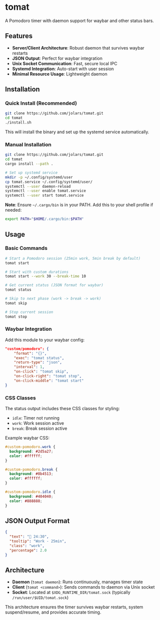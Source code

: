 # tomat

A Pomodoro timer with daemon support for waybar and other status bars.

## Features

- **Server/Client Architecture**: Robust daemon that survives waybar restarts
- **JSON Output**: Perfect for waybar integration
- **Unix Socket Communication**: Fast, secure local IPC
- **Systemd Integration**: Auto-start with user session
- **Minimal Resource Usage**: Lightweight daemon

## Installation

### Quick Install (Recommended)

```bash
git clone https://github.com/jolars/tomat.git
cd tomat
./install.sh
```

This will install the binary and set up the systemd service automatically.

### Manual Installation

```bash
git clone https://github.com/jolars/tomat.git
cd tomat
cargo install --path .

# Set up systemd service
mkdir -p ~/.config/systemd/user
cp tomat.service ~/.config/systemd/user/
systemctl --user daemon-reload
systemctl --user enable tomat.service
systemctl --user start tomat.service
```

**Note**: Ensure `~/.cargo/bin` is in your PATH. Add this to your shell profile if needed:
```bash
export PATH="$HOME/.cargo/bin:$PATH"
```

## Usage

### Basic Commands

```bash
# Start a Pomodoro session (25min work, 5min break by default)
tomat start

# Start with custom durations
tomat start --work 30 --break-time 10

# Get current status (JSON format for waybar)
tomat status

# Skip to next phase (work -> break -> work)
tomat skip

# Stop current session
tomat stop
```

### Waybar Integration

Add this module to your waybar config:

```json
"custom/pomodoro": {
    "format": "{}",
    "exec": "tomat status",
    "return-type": "json",
    "interval": 1,
    "on-click": "tomat skip",
    "on-click-right": "tomat stop",
    "on-click-middle": "tomat start"
}
```

### CSS Classes

The status output includes these CSS classes for styling:

- `idle`: Timer not running
- `work`: Work session active
- `break`: Break session active

Example waybar CSS:

```css
#custom-pomodoro.work {
  background: #2d5a27;
  color: #ffffff;
}

#custom-pomodoro.break {
  background: #8b4513;
  color: #ffffff;
}

#custom-pomodoro.idle {
  background: #404040;
  color: #888888;
}
```

## JSON Output Format

```json
{
  "text": "🍅 24:30",
  "tooltip": "Work - 25min",
  "class": "work",
  "percentage": 2.0
}
```

## Architecture

- **Daemon** (`tomat daemon`): Runs continuously, manages timer state
- **Client** (`tomat <command>`): Sends commands to daemon via Unix socket
- **Socket**: Located at `$XDG_RUNTIME_DIR/tomat.sock` (typically `/run/user/$UID/tomat.sock`)

This architecture ensures the timer survives waybar restarts, system suspend/resume, and provides accurate timing.
